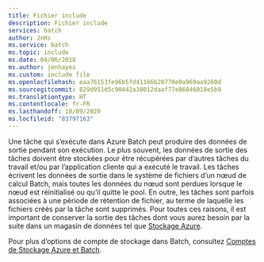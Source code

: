 ```yaml
---
title: Fichier include
description: Fichier include
services: batch
author: JnHs
ms.service: batch
ms.topic: include
ms.date: 04/06/2018
ms.author: jenhayes
ms.custom: include file
ms.openlocfilehash: eaa76153fe96b5fd41166b20770e0a969aa9260d
ms.sourcegitcommit: 829d951d5c90442a38012daaf77e86046018e5b9
ms.translationtype: HT
ms.contentlocale: fr-FR
ms.lasthandoff: 10/09/2020
ms.locfileid: "83797163"
---
```

Une tâche qui s’exécute dans Azure Batch peut produire des données de sortie pendant son exécution. Le plus souvent, les données de sortie des tâches doivent être stockées pour être récupérées par d’autres tâches du travail et/ou par l’application cliente qui a exécuté le travail. Les tâches écrivent les données de sortie dans le système de fichiers d’un nœud de calcul Batch, mais toutes les données du nœud sont perdues lorsque le nœud est réinitialisé ou qu’il quitte le pool. En outre, les tâches sont parfois associées à une période de rétention de fichier, au terme de laquelle les fichiers créés par la tâche sont supprimés. Pour toutes ces raisons, il est important de conserver la sortie des tâches dont vous aurez besoin par la suite dans un magasin de données tel que [Stockage Azure](https://docs.microsoft.com/azure/storage/).

Pour plus d’options de compte de stockage dans Batch, consultez [Comptes de Stockage Azure et Batch](../articles/batch/accounts.md#azure-storage-accounts).
